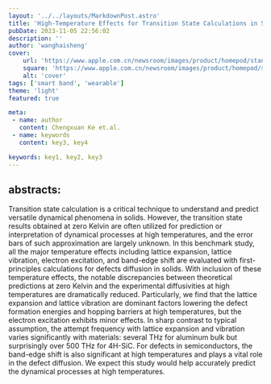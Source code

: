 ```yaml
---
layout: '../../layouts/MarkdownPost.astro'
title: 'High-Temperature Effects for Transition State Calculations in Solids'
pubDate: 2023-11-05 22:56:02
description: ''
author: 'wanghaisheng'
cover:
    url: 'https://www.apple.com.cn/newsroom/images/product/homepod/standard/Apple-HomePod-hero-230118_big.jpg.large_2x.jpg'
    square: 'https://www.apple.com.cn/newsroom/images/product/homepod/standard/Apple-HomePod-hero-230118_big.jpg.large_2x.jpg'
    alt: 'cover'
tags: ['smart band', 'wearable'] 
theme: 'light'
featured: true

meta:
 - name: author
   content: Chengxuan Ke et.al.
 - name: keywords
   content: key3, key4

keywords: key1, key2, key3
---
```


## abstracts:
Transition state calculation is a critical technique to understand and predict versatile dynamical phenomena in solids. However, the transition state results obtained at zero Kelvin are often utilized for prediction or interpretation of dynamical processes at high temperatures, and the error bars of such approximation are largely unknown. In this benchmark study, all the major temperature effects including lattice expansion, lattice vibration, electron excitation, and band-edge shift are evaluated with first-principles calculations for defects diffusion in solids. With inclusion of these temperature effects, the notable discrepancies between theoretical predictions at zero Kelvin and the experimental diffusivities at high temperatures are dramatically reduced. Particularly, we find that the lattice expansion and lattice vibration are dominant factors lowering the defect formation energies and hopping barriers at high temperatures, but the electron excitation exhibits minor effects. In sharp contrast to typical assumption, the attempt frequency with lattice expansion and vibration varies significantly with materials: several THz for aluminum bulk but surprisingly over 500 THz for 4H-SiC. For defects in semiconductors, the band-edge shift is also significant at high temperatures and plays a vital role in the defect diffusion. We expect this study would help accurately predict the dynamical processes at high temperatures.
